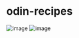 # odin-recipes
![image](https://github.com/hokosoru/odin-recipes/assets/132313415/29babad7-0037-4c4c-a704-e6f5d74b61b9)
![image](https://github.com/hokosoru/odin-recipes/assets/132313415/8b6fa48c-6c4b-4fa3-a110-411ec5d50ca7)
